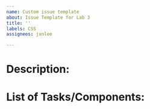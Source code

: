 ```yaml
---
name: Custom issue template
about: Issue Template for Lab 3
title: ''
labels: CSS
assignees: jxnlee

---
```


# Description:
# List of Tasks/Components:
